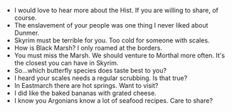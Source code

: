 - I would love to hear more about the Hist. If you are willing to share, of course.
- The enslavement of your people was one thing I never liked about Dunmer.
- Skyrim must be terrible for you. Too cold for someone with scales.
- How is Black Marsh? I only roamed at the borders.
- You must miss the Marsh. We should venture to Morthal more often. It's the closest you can have in Skyrim.
- So...which butterfly species does taste best to you?
- I heard your scales needs a regular scrubbing. Is that true?
- In Eastmarch there are hot springs. Want to visit?
- I did like the baked bananas with grated cheese.
- I know you Argonians know a lot of seafood recipes. Care to share?
